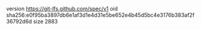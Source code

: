 version https://git-lfs.github.com/spec/v1
oid sha256:e0f95ba3897db6e1af3d1e4d31e5be652e4b45d5bc4e3176b383af2f36792d6d
size 2883
